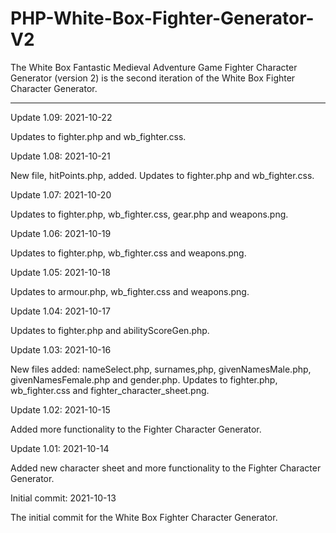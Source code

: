 # PHP-White-Box-Fighter-Generator-V2
The White Box Fantastic Medieval Adventure Game Fighter Character Generator (version 2) is the second iteration of the White Box Fighter Character Generator.


--------------------




Update 1.09: 2021-10-22

Updates to fighter.php and wb_fighter.css.


Update 1.08: 2021-10-21

New file, hitPoints.php, added. Updates to fighter.php and wb_fighter.css.


Update 1.07: 2021-10-20

Updates to fighter.php, wb_fighter.css, gear.php and weapons.png.


Update 1.06: 2021-10-19

Updates to fighter.php, wb_fighter.css and weapons.png.



Update 1.05: 2021-10-18

Updates to armour.php, wb_fighter.css and weapons.png.



Update 1.04: 2021-10-17

Updates to fighter.php and abilityScoreGen.php. 


Update 1.03: 2021-10-16

New files added: nameSelect.php, surnames,php, givenNamesMale.php, givenNamesFemale.php and gender.php.  Updates to fighter.php, wb_fighter.css and fighter_character_sheet.png.


Update 1.02: 2021-10-15

Added more functionality to the Fighter Character Generator.




Update 1.01: 2021-10-14

Added new character sheet and more functionality to the Fighter Character Generator.




Initial commit: 2021-10-13

The initial commit for the White Box Fighter Character Generator.
